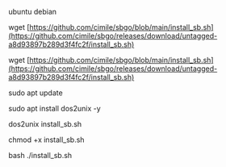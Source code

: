 ubuntu debian

wget [https://github.com/cimile/sbgo/blob/main/install_sb.sh](https://github.com/cimile/sbgo/releases/download/untagged-a8d93897b289d3f4fc2f/install_sb.sh)  

wget [https://github.com/cimile/sbgo/blob/main/install_sb.sh](https://github.com/cimile/sbgo/releases/download/untagged-a8d93897b289d3f4fc2f/install_sb.sh)    

sudo apt update                     

sudo apt install dos2unix -y                      

dos2unix install_sb.sh                        

chmod +x install_sb.sh                     

bash ./install_sb.sh                     

